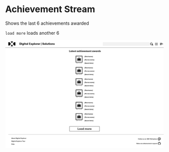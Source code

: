 # Achievement Stream

Shows the last 6 achievements awarded


`load more` loads another 6

![profile_2018.png](achievementstream.png)
